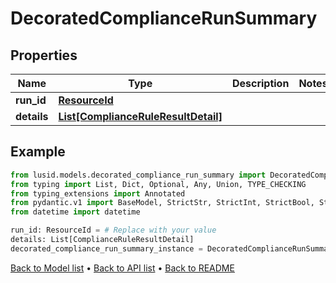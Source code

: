# DecoratedComplianceRunSummary

## Properties
Name | Type | Description | Notes
------------ | ------------- | ------------- | -------------
**run_id** | [**ResourceId**](ResourceId.md) |  | 
**details** | [**List[ComplianceRuleResultDetail]**](ComplianceRuleResultDetail.md) |  | 
## Example

```python
from lusid.models.decorated_compliance_run_summary import DecoratedComplianceRunSummary
from typing import List, Dict, Optional, Any, Union, TYPE_CHECKING
from typing_extensions import Annotated
from pydantic.v1 import BaseModel, StrictStr, StrictInt, StrictBool, StrictFloat, StrictBytes, Field, validator, ValidationError, conlist, constr
from datetime import datetime

run_id: ResourceId = # Replace with your value
details: List[ComplianceRuleResultDetail]
decorated_compliance_run_summary_instance = DecoratedComplianceRunSummary(run_id=run_id, details=details)

```

[Back to Model list](../README.md#documentation-for-models) &#8226; [Back to API list](../README.md#documentation-for-api-endpoints) &#8226; [Back to README](../README.md)

